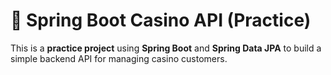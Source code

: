 # 🎰  Spring Boot Casino  API (Practice)

This is a **practice project** using **Spring Boot** and **Spring Data JPA** to build a simple backend API for managing casino customers.